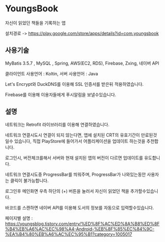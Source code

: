 # YoungsBook
자신이 읽었던 책들을 기록하는 앱

설치경로 -> https://play.google.com/store/apps/details?id=com.youngsbook

## 사용기술
MyBatis 3.5.7 , MySQL , Spring, AWS(EC2, RDS), Firebase, Zxing, 네이버 API

클라이언트 사용언어 : Koltin, 서버 사용언어 : Java

Let's Encrypt와 DuckDNS를 이용해 SSL 인증서를 받은뒤 적용하였습니다.

Firebase를 이용해 이용자들에게 푸시알림을 보낼수있습니다.

## 설명 

네트워크는 Retrofit 라이브러리를 이용해 연결하였습니다.

네트워크 연결시도시 연결이 되지 않는다면, 앱에 설치된 CRT의 유효기간이 만료된것일수 있습니다, 직접 PlayStore에 들어가서 어플리케이션을 업데이트 하는것을 추천합니다.

로그인시, 버전체크를해서 서버와 현재 설치된 앱의 버전이 다르면 업데이트를 유도합니다.

네트워크 연결시도중 ProgressBar를 띄워주며, ProgressBar가 나와있는동안 사용자는 클릭이 불가능합니다.

로그인후 메인화면 우측 하단의 (+) 버튼을 눌러서 자신이 읽었던 책을 추가할수있습니다.

바코드를 스캔하면 네이버 API를 이용해 도서의 정보를 자동으로 입력할수있습니다.


페이지별 설명 : https://youngsblog.tistory.com/entry/%ED%8F%AC%ED%8A%B8%ED%8F%B4%EB%A6%AC%EC%98%A4-Android-%EB%8F%85%EC%84%9C-%EA%B4%80%EB%A6%AC%EC%95%B1?category=1005017
